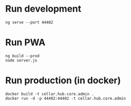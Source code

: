 # Run development

```Shell
ng serve --port 44402
```

# Run PWA

```Shell
ng build --prod
node server.js
```

# Run production (in docker)

```Shell
docker build -t cellar.hub.core.admin .
docker run -d -p 44402:44402 -t cellar.hub.core.admin
```
